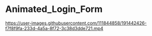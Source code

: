 # Animated_Login_Form

https://user-images.githubusercontent.com/111844858/191442426-f7f8f9fa-233d-4a5a-8f72-3c38d3dde721.mp4

